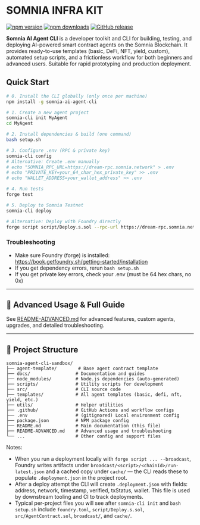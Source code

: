 # SOMNIA INFRA KIT

[![npm version](https://badge.fury.io/js/somnia-ai-agent-cli.svg)](https://www.npmjs.com/package/somnia-ai-agent-cli/v/1.0.10)
[![npm downloads](https://img.shields.io/npm/dt/somnia-ai-agent-cli.svg)](https://www.npmjs.com/package/somnia-ai-agent-cli)
[![GitHub release](https://img.shields.io/github/v/release/Psianturi/somnia-infra-kit.svg)](https://github.com/Psianturi/somnia-infra-kit/releases)

**Somnia AI Agent CLI** is a developer toolkit and CLI for building, testing, and deploying AI-powered smart contract agents on the Somnia Blockchain. It provides ready-to-use templates (basic, DeFi, NFT, yield, custom), automated setup scripts, and a frictionless workflow for both beginners and advanced users. Suitable for rapid prototyping and production deployment.


## Quick Start

```bash
# 0. Install the CLI globally (only once per machine)
npm install -g somnia-ai-agent-cli

# 1. Create a new agent project
somnia-cli init MyAgent
cd MyAgent

# 2. Install dependencies & build (one command)
bash setup.sh

# 3. Configure .env (RPC & private key)
somnia-cli config
# Alternative: Create .env manually
# echo "SOMNIA_RPC_URL=https://dream-rpc.somnia.network" > .env
# echo "PRIVATE_KEY=your_64_char_hex_private_key" >> .env
# echo "WALLET_ADDRESS=your_wallet_address" >> .env

# 4. Run tests
forge test

# 5. Deploy to Somnia Testnet
somnia-cli deploy

# Alternative: Deploy with Foundry directly
forge script script/Deploy.s.sol --rpc-url https://dream-rpc.somnia.network --broadcast --verify
```

### Troubleshooting
- Make sure Foundry (forge) is installed: https://book.getfoundry.sh/getting-started/installation
- If you get dependency errors, rerun `bash setup.sh`
- If you get private key errors, check your .env (must be 64 hex chars, no 0x)

---



## 🔗 Advanced Usage & Full Guide
See [README-ADVANCED.md](./README-ADVANCED.md) for advanced features, custom agents, upgrades, and detailed troubleshooting.

---

## 📁 Project Structure

```
somnia-agent-cli-sandbox/
├── agent-template/        # Base agent contract template
├── docs/                 # Documentation and guides
├── node_modules/         # Node.js dependencies (auto-generated)
├── scripts/              # Utility scripts for development
├── src/                  # CLI source code
├── templates/            # All agent templates (basic, defi, nft, yield, etc.)
├── utils/                # Helper utilities
├── .github/              # GitHub Actions and workflow configs
├── .env                  # (gitignored) Local environment config
├── package.json          # NPM package config
├── README.md             # Main documentation (this file)
├── README-ADVANCED.md    # Advanced usage and troubleshooting
└── ...                   # Other config and support files
```

Notes:
- When you run a deployment locally with `forge script ... --broadcast`, Foundry writes artifacts under `broadcast/<script>/<chainId>/run-latest.json` and a cached copy under `cache/` — the CLI reads these to populate `.deployment.json` in the project root.
- After a deploy attempt the CLI will create `.deployment.json` with fields: address, network, timestamp, verified, txStatus, wallet. This file is used by downstream tooling and CI to track deployments.
- Typical per-project files you will see after `somnia-cli init` and `bash setup.sh` include `foundry.toml`, `script/Deploy.s.sol`, `src/AgentContract.sol`, `broadcast/`, and `cache/`.

